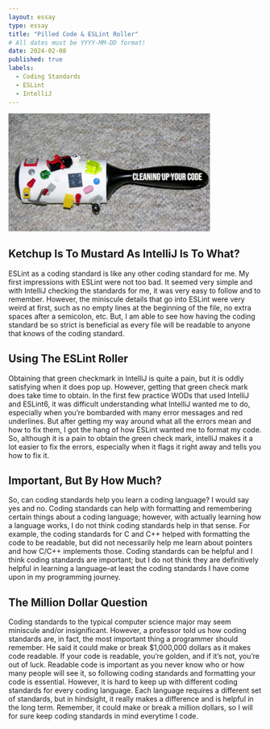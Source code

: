 ```yaml
---
layout: essay
type: essay
title: "Pilled Code & ESLint Roller"
# All dates must be YYYY-MM-DD format!
date: 2024-02-08
published: true
labels:
  - Coding Standards
  - ESLint
  - IntelliJ
---
```


<img width="400px" class="rounded float-start pe-4" src="../img/ESLint Roller.jpeg">


## Ketchup Is To Mustard As IntelliJ Is To What?
ESLint as a coding standard is like any other coding standard for me. My first impressions with ESLint were not too bad. It seemed very simple and with IntelliJ checking the standards for me, it was very easy to follow and to remember. However, the miniscule details that go into ESLint were very weird at first, such as no empty lines at the beginning of the file, no extra spaces after a semicolon, etc. But, I am able to see how having the coding standard be so strict is beneficial as every file will be readable to anyone that knows of the coding standard. 

## Using The ESLint Roller
Obtaining that green checkmark in IntelliJ is quite a pain, but it is oddly satisfying when it does pop up. However, getting that green check mark does take time to obtain. In the first few practice WODs that used IntelliJ and ESLint6, it was difficult understanding what IntelliJ wanted me to do, especially when you’re bombarded with many error messages and red underlines. But after getting my way around what all the errors mean and how to fix them, I got the hang of how ESLint wanted me to format my code. So, although it is a pain to obtain the green check mark, intelliJ makes it a lot easier to fix the errors, especially when it flags it right away and tells you how to fix it. 

## Important, But By How Much?
So, can coding standards help you learn a coding language? I would say yes and no. Coding standards can help with formatting and remembering certain things about a coding language; however, with actually learning how a language works, I do not think coding standards help in that sense. For example, the coding standards for C and C++ helped with formatting the code to be readable, but did not necessarily help me learn about pointers and how C/C++ implements those. Coding standards can be helpful and I think coding standards are important; but I do not think they are definitively helpful in learning a language–at least the coding standards I have come upon in my programming journey. 

## The Million Dollar Question
Coding standards to the typical computer science major may seem miniscule and/or insignificant. However, a professor told us how coding standards are, in fact, the most important thing a programmer should remember. He said it could make or break $1,000,000 dollars as it makes code readable. If your code is readable, you’re golden, and if it’s not, you’re out of luck. Readable code is important as you never know who or how many people will see it, so following coding standards and formatting your code is essential. However, it is hard to keep up with different coding standards for every coding language. Each language requires a different set of standards, but in hindsight, it really makes a difference and is helpful in the long term. Remember, it could make or break a million dollars, so I will for sure keep coding standards in mind everytime I code. 
